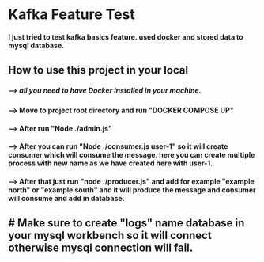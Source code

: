 # Kafka Feature Test

#### I just tried to test kafka basics feature. used docker and stored data to mysql database.

## How to use this project in your local

##### --> all you need to have Docker installed in your machine.

#### --> Move to project root directory and run "DOCKER COMPOSE UP"

#### --> After run "Node ./admin.js"

#### --> After you can run "Node ./consumer.js user-1" so it will create consumer which will consume the message. here you can create multiple process with new name as we have created here with user-1.

#### --> After that just run "node ./producer.js" and add for example "example north" or "example south" and it will produce the message and consumer will consume and add in database.

## # Make sure to create "logs" name database in your mysql workbench so it will connect otherwise mysql connection will fail.

